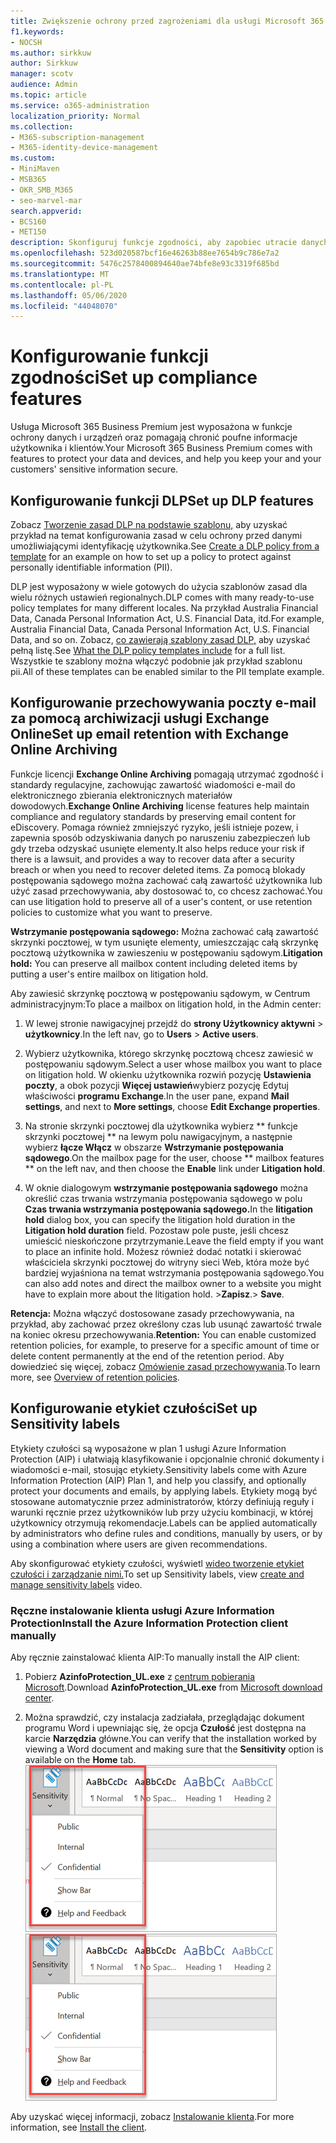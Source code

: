 ```yaml
---
title: Zwiększenie ochrony przed zagrożeniami dla usługi Microsoft 365 Business Premium
f1.keywords:
- NOCSH
ms.author: sirkkuw
author: Sirkkuw
manager: scotv
audience: Admin
ms.topic: article
ms.service: o365-administration
localization_priority: Normal
ms.collection:
- M365-subscription-management
- M365-identity-device-management
ms.custom:
- MiniMaven
- MSB365
- OKR_SMB_M365
- seo-marvel-mar
search.appverid:
- BCS160
- MET150
description: Skonfiguruj funkcje zgodności, aby zapobiec utracie danych i zapewnić bezpieczeństwo poufnych informacji twoich i klientów.
ms.openlocfilehash: 523d020587bcf16e46263b88ee7654b9c786e7a2
ms.sourcegitcommit: 5476c2578400894640ae74bfe8e93c3319f685bd
ms.translationtype: MT
ms.contentlocale: pl-PL
ms.lasthandoff: 05/06/2020
ms.locfileid: "44048070"
---
```

# <a name="set-up-compliance-features"></a><span data-ttu-id="2f89e-103">Konfigurowanie funkcji zgodności</span><span class="sxs-lookup"><span data-stu-id="2f89e-103">Set up compliance features</span></span>

<span data-ttu-id="2f89e-104">Usługa Microsoft 365 Business Premium jest wyposażona w funkcje ochrony danych i urządzeń oraz pomagają chronić poufne informacje użytkownika i klientów.</span><span class="sxs-lookup"><span data-stu-id="2f89e-104">Your Microsoft 365 Business Premium comes with features to protect your data and devices, and help you keep your and your customers' sensitive information secure.</span></span>

## <a name="set-up-dlp-features"></a><span data-ttu-id="2f89e-105">Konfigurowanie funkcji DLP</span><span class="sxs-lookup"><span data-stu-id="2f89e-105">Set up DLP features</span></span>

<span data-ttu-id="2f89e-106">Zobacz [Tworzenie zasad DLP na podstawie szablonu,](https://support.office.com/article/59414438-99f5-488b-975c-5023f2254369) aby uzyskać przykład na temat konfigurowania zasad w celu ochrony przed danymi umożliwiającymi identyfikację użytkownika.</span><span class="sxs-lookup"><span data-stu-id="2f89e-106">See [Create a DLP policy from a template](https://support.office.com/article/59414438-99f5-488b-975c-5023f2254369) for an example on how to set up a policy to protect against personally identifiable information (PII).</span></span> 
  
<span data-ttu-id="2f89e-107">DLP jest wyposażony w wiele gotowych do użycia szablonów zasad dla wielu różnych ustawień regionalnych.</span><span class="sxs-lookup"><span data-stu-id="2f89e-107">DLP comes with many ready-to-use policy templates for many different locales.</span></span> <span data-ttu-id="2f89e-108">Na przykład Australia Financial Data, Canada Personal Information Act, U.S. Financial Data, itd.</span><span class="sxs-lookup"><span data-stu-id="2f89e-108">For example, Australia Financial Data, Canada Personal Information Act, U.S. Financial Data, and so on.</span></span> <span data-ttu-id="2f89e-109">Zobacz, [co zawierają szablony zasad DLP,](https://support.office.com/article/c2e588d3-8f4f-4937-a286-8c399f28953a) aby uzyskać pełną listę.</span><span class="sxs-lookup"><span data-stu-id="2f89e-109">See [What the DLP policy templates include](https://support.office.com/article/c2e588d3-8f4f-4937-a286-8c399f28953a) for a full list.</span></span> <span data-ttu-id="2f89e-110">Wszystkie te szablony można włączyć podobnie jak przykład szablonu pii.</span><span class="sxs-lookup"><span data-stu-id="2f89e-110">All of these templates can be enabled similar to the PII template example.</span></span> 
  
## <a name="set-up-email-retention-with-exchange-online-archiving"></a><span data-ttu-id="2f89e-111">Konfigurowanie przechowywania poczty e-mail za pomocą archiwizacji usługi Exchange Online</span><span class="sxs-lookup"><span data-stu-id="2f89e-111">Set up email retention with Exchange Online Archiving</span></span>

 <span data-ttu-id="2f89e-112">Funkcje licencji **Exchange Online Archiving** pomagają utrzymać zgodność i standardy regulacyjne, zachowując zawartość wiadomości e-mail do elektronicznego zbierania elektronicznych materiałów dowodowych.</span><span class="sxs-lookup"><span data-stu-id="2f89e-112">**Exchange Online Archiving** license features help maintain compliance and regulatory standards by preserving email content for eDiscovery.</span></span> <span data-ttu-id="2f89e-113">Pomaga również zmniejszyć ryzyko, jeśli istnieje pozew, i zapewnia sposób odzyskiwania danych po naruszeniu zabezpieczeń lub gdy trzeba odzyskać usunięte elementy.</span><span class="sxs-lookup"><span data-stu-id="2f89e-113">It also helps reduce your risk if there is a lawsuit, and provides a way to recover data after a security breach or when you need to recover deleted items.</span></span> <span data-ttu-id="2f89e-114">Za pomocą blokady postępowania sądowego można zachować całą zawartość użytkownika lub użyć zasad przechowywania, aby dostosować to, co chcesz zachować.</span><span class="sxs-lookup"><span data-stu-id="2f89e-114">You can use litigation hold to preserve all of a user's content, or use retention policies to customize what you want to preserve.</span></span>
  
<span data-ttu-id="2f89e-115">**Wstrzymanie postępowania sądowego:** Można zachować całą zawartość skrzynki pocztowej, w tym usunięte elementy, umieszczając całą skrzynkę pocztową użytkownika w zawieszeniu w postępowaniu sądowym.</span><span class="sxs-lookup"><span data-stu-id="2f89e-115">**Litigation hold:** You can preserve all mailbox content including deleted items by putting a user's entire mailbox on litigation hold.</span></span> 
    
<span data-ttu-id="2f89e-116">Aby zawiesić skrzynkę pocztową w postępowaniu sądowym, w Centrum administracyjnym:</span><span class="sxs-lookup"><span data-stu-id="2f89e-116">To place a mailbox on litigation hold, in the Admin center:</span></span>
    
1. <span data-ttu-id="2f89e-117">W lewej stronie nawigacyjnej przejdź do **strony Użytkownicy aktywni** \> **użytkownicy**.</span><span class="sxs-lookup"><span data-stu-id="2f89e-117">In the left nav, go to **Users** \> **Active users**.</span></span>
    
2. <span data-ttu-id="2f89e-118">Wybierz użytkownika, którego skrzynkę pocztową chcesz zawiesić w postępowaniu sądowym.</span><span class="sxs-lookup"><span data-stu-id="2f89e-118">Select a user whose mailbox you want to place on litigation hold.</span></span> <span data-ttu-id="2f89e-119">W okienku użytkownika rozwiń pozycję **Ustawienia poczty**, a obok pozycji **Więcej ustawień**wybierz pozycję Edytuj właściwości **programu Exchange**.</span><span class="sxs-lookup"><span data-stu-id="2f89e-119">In the user pane, expand **Mail settings**, and next to **More settings**, choose **Edit Exchange properties**.</span></span>
    
3. <span data-ttu-id="2f89e-120">Na stronie skrzynki pocztowej dla użytkownika wybierz \*\* funkcje skrzynki pocztowej \*\* na lewym polu nawigacyjnym, a następnie wybierz **łącze Włącz** w obszarze **Wstrzymanie postępowania sądowego**.</span><span class="sxs-lookup"><span data-stu-id="2f89e-120">On the mailbox page for the user, choose \*\* mailbox features \*\* on the left nav, and then choose the **Enable** link under **Litigation hold**.</span></span>
    
4. <span data-ttu-id="2f89e-121">W oknie dialogowym **wstrzymanie postępowania sądowego** można określić czas trwania wstrzymania postępowania sądowego w polu **Czas trwania wstrzymania postępowania sądowego.**</span><span class="sxs-lookup"><span data-stu-id="2f89e-121">In the **litigation hold** dialog box, you can specify the litigation hold duration in the **Litigation hold duration** field.</span></span> <span data-ttu-id="2f89e-122">Pozostaw pole puste, jeśli chcesz umieścić nieskończone przytrzymanie.</span><span class="sxs-lookup"><span data-stu-id="2f89e-122">Leave the field empty if you want to place an infinite hold.</span></span> <span data-ttu-id="2f89e-123">Możesz również dodać notatki i skierować właściciela skrzynki pocztowej do witryny sieci Web, która może być bardziej wyjaśniona na temat wstrzymania postępowania sądowego.</span><span class="sxs-lookup"><span data-stu-id="2f89e-123">You can also add notes and direct the mailbox owner to a website you might have to explain more about the litigation hold.</span></span> <span data-ttu-id="2f89e-124">\>**Zapisz**.</span><span class="sxs-lookup"><span data-stu-id="2f89e-124">\> **Save**.</span></span>
    
<span data-ttu-id="2f89e-125">**Retencja:** Można włączyć dostosowane zasady przechowywania, na przykład, aby zachować przez określony czas lub usunąć zawartość trwale na koniec okresu przechowywania.</span><span class="sxs-lookup"><span data-stu-id="2f89e-125">**Retention:** You can enable customized retention policies, for example, to preserve for a specific amount of time or delete content permanently at the end of the retention period.</span></span> <span data-ttu-id="2f89e-126">Aby dowiedzieć się więcej, zobacz [Omówienie zasad przechowywania](https://docs.microsoft.com/microsoft-365/compliance/retention-policies).</span><span class="sxs-lookup"><span data-stu-id="2f89e-126">To learn more, see [Overview of retention policies](https://docs.microsoft.com/microsoft-365/compliance/retention-policies).</span></span>

## <a name="set-up-sensitivity-labels"></a><span data-ttu-id="2f89e-127">Konfigurowanie etykiet czułości</span><span class="sxs-lookup"><span data-stu-id="2f89e-127">Set up Sensitivity labels</span></span>

<span data-ttu-id="2f89e-128">Etykiety czułości są wyposażone w plan 1 usługi Azure Information Protection (AIP) i ułatwiają klasyfikowanie i opcjonalnie chronić dokumenty i wiadomości e-mail, stosując etykiety.</span><span class="sxs-lookup"><span data-stu-id="2f89e-128">Sensitivity labels come with Azure Information Protection (AIP) Plan 1, and help you classify, and optionally protect your documents and emails, by applying labels.</span></span> <span data-ttu-id="2f89e-129">Etykiety mogą być stosowane automatycznie przez administratorów, którzy definiują reguły i warunki ręcznie przez użytkowników lub przy użyciu kombinacji, w której użytkownicy otrzymują rekomendacje.</span><span class="sxs-lookup"><span data-stu-id="2f89e-129">Labels can be applied automatically by administrators who define rules and conditions, manually by users, or by using a combination where users are given recommendations.</span></span>

<span data-ttu-id="2f89e-130">Aby skonfigurować etykiety czułości, wyświetl [wideo tworzenie etykiet czułości i zarządzanie nimi.](https://support.office.com/article/2fb96b54-7dd2-4f0c-ac8d-170790d4b8b9)</span><span class="sxs-lookup"><span data-stu-id="2f89e-130">To set up Sensitivity labels, view [create and manage sensitivity labels](https://support.office.com/article/2fb96b54-7dd2-4f0c-ac8d-170790d4b8b9) video.</span></span>



### <a name="install-the-azure-information-protection-client-manually"></a><span data-ttu-id="2f89e-131">Ręczne instalowanie klienta usługi Azure Information Protection</span><span class="sxs-lookup"><span data-stu-id="2f89e-131">Install the Azure Information Protection client manually</span></span>

<span data-ttu-id="2f89e-132">Aby ręcznie zainstalować klienta AIP:</span><span class="sxs-lookup"><span data-stu-id="2f89e-132">To manually install the AIP client:</span></span>

1. <span data-ttu-id="2f89e-133">Pobierz **AzinfoProtection_UL.exe** z [centrum pobierania Microsoft](https://www.microsoft.com/download/details.aspx?id=53018).</span><span class="sxs-lookup"><span data-stu-id="2f89e-133">Download **AzinfoProtection_UL.exe** from [Microsoft download center](https://www.microsoft.com/download/details.aspx?id=53018).</span></span>
 
2. <span data-ttu-id="2f89e-134">Można sprawdzić, czy instalacja zadziałała, przeglądając dokument programu Word i upewniając się, że opcja **Czułość** jest dostępna na karcie **Narzędzia** główne.</span><span class="sxs-lookup"><span data-stu-id="2f89e-134">You can verify that the installation worked by viewing a Word document and making sure that the **Sensitivity** option is available on the **Home** tab.</span></span>
<br/><span data-ttu-id="2f89e-135">![Karta Ochrony rozwijana w dokumencie programu Word.](../media/word-sensitivity.png)</span><span class="sxs-lookup"><span data-stu-id="2f89e-135">![Protection tab drop-down in a Word document.](../media/word-sensitivity.png)</span></span>

<span data-ttu-id="2f89e-136">Aby uzyskać więcej informacji, zobacz [Instalowanie klienta](https://docs.microsoft.com/azure/information-protection/infoprotect-tutorial-step3).</span><span class="sxs-lookup"><span data-stu-id="2f89e-136">For more information, see [Install the client](https://docs.microsoft.com/azure/information-protection/infoprotect-tutorial-step3).</span></span>
